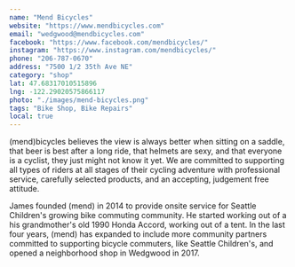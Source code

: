 ```yaml
---
name: "Mend Bicycles"
website: "https://www.mendbicycles.com"
email: "wedgwood@mendbicycles.com"
facebook: "https://www.facebook.com/mendbicycles/"
instagram: "https://www.instagram.com/mendbicycles/"
phone: "206-787-0670"
address: "7500 1/2 35th Ave NE"
category: "shop"
lat: 47.68317010515896
lng: -122.29020575866117
photo: "./images/mend-bicycles.png"
tags: "Bike Shop, Bike Repairs"
local: true
---
```


(mend)bicycles believes the view is always better when sitting on a saddle, that beer is best after a long ride, that helmets are sexy, and that everyone is a cyclist, they just might not know it yet. We are committed to supporting all types of riders at all stages of their cycling adventure with professional service, carefully selected products, and an accepting, judgement free attitude.

James founded (mend) in 2014 to provide onsite service for Seattle Children's growing bike commuting community. He started working out of a his grandmother's old 1990 Honda Accord, working out of a tent. In the last four years, (mend) has expanded to include more community partners committed to supporting bicycle commuters, like Seattle Children's, and opened a neighborhood shop in Wedgwood in 2017. 